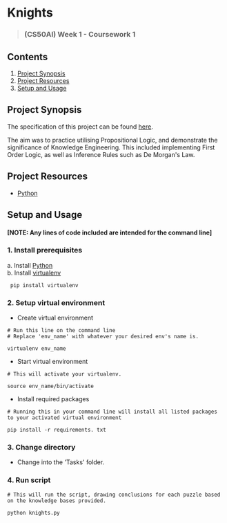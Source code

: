 # Knights
>### (CS50AI) Week 1 - Coursework 1

## Contents
1. [Project Synopsis](#project_synopsis)
2. [Project Resources](#project_resources)
3. [Setup and Usage](#setup)


## <a id='project_synopsis'> Project Synopsis </a>
The specification of this project can be found <a href="https://cs50.harvard.edu/ai/2024/projects/1/knights/">here</a>.


The aim was to practice utilising Propositional Logic, and demonstrate the significance of Knowledge Engineering. This included implementing First Order Logic, as well as Inference Rules such as De Morgan's Law.
## <a id='project_resources'> Project Resources </a>
* [Python](https://www.python.org/)


## <a id='setup'> Setup and Usage </a>
#### [NOTE: Any lines of code included are intended for the command line]

### 1. Install prerequisites
a. Install [Python](https://www.python.org/) </br>
b. Install [virtualenv](https://virtualenv.pypa.io/en/latest/)
``` 
 pip install virtualenv
```
### 2. Setup virtual environment
* Create virtual environment </br>
```
# Run this line on the command line
# Replace 'env_name' with whatever your desired env's name is.

virtualenv env_name
```
* Start virtual environment
```
# This will activate your virtualenv.

source env_name/bin/activate
```
* Install required packages
```
# Running this in your command line will install all listed packages to your activated virtual environment

pip install -r requirements. txt
```
### 3. Change directory
* Change into the 'Tasks' folder.

### 4. Run script
```
# This will run the script, drawing conclusions for each puzzle based on the knowledge bases provided.

python knights.py
```
